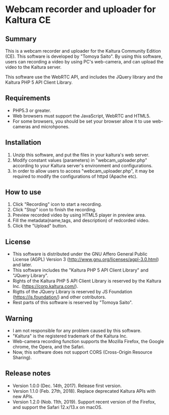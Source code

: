 # Webcam recorder and uploader for Kaltura CE

Summary
------

This is a webcam recorder and uploader for the Kaltura Community Edition (CE).
This software is developed by "Tomoya Saito".
By using this software, users can recording a video by using PC's web-camera, and can upload the video to the Kaltura server.

This software use the WebRTC API, and includes the JQuery library and the Kaltura PHP 5 API Client Library.

Requirements
------

* PHP5.3 or greater.
* Web browsers must support the JavaScript, WebRTC and HTML5.
* For some browsers, you should be set your browser allow it to use web-cameras and microhpones. 

Installation
------

1. Unzip this software, and put the files in your kaltura's web server.
2. Modify constant values (parameters) in "webcam_uploader.php" according to your Kaltura server's environment and configurations.
3. In order to allow users to access "webcam_uploader.php", it may be required to modify the configurations of httpd (Apache etc).

How to use
------

1. Click "Recording" icon to start a recording.
2. Click "Stop" icon to finish the recording.
3. Preview recorded video by using HTML5 player in preview area.
4. Fill the metadata(name,tags, and description) of redcorded video.
5. Click the "Upload" button.

License
------

* This software is distributed under the GNU Affero General Public License (AGPL) Version 3 (http://www.gnu.org/licenses/agpl-3.0.html) and later.
* This software includes the "Kaltura PHP 5 API Client Library" and "JQuery Library".
* Rights of the Kaltura PHP 5 API Client Library is reserved by the Kaltura Inc. (https://corp.kaltura.com/).
* Rigtts of the JQuery Library is reserved by JS Foundation (https://js.foundation/) and other cotributors.
* Rest parts of this software is reserved by "Tomoya Saito".

Warning
------

* I am not responsible for any problem caused by this software. 
* "Kaltura" is the registered trademark of the Kaltura Inc.
* Web-camera recording function supports the Mozilla Firefox, the Google chrome, the Opera, and the Safari.
* Now, this software does not support CORS (Cross-Origin Resource Sharing).

Release notes
------
* Version 1.0.0 (Dec. 14th, 2017). Release first version.
* Version 1.1.0 (Feb. 27th, 2018). Replace deprecated Kaltura APIs with new APIs.
* Version 1.2.0 (Nob. 11th, 2019). Support recent version of the Firefox, and support the Safari 12.x/13.x on macOS.
